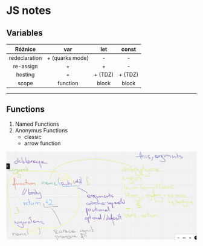 # JS notes

## Variables

Różnice | var |   let   | const
:---: | :---: |:-------:| :---:| 
redeclaration | + (quarks mode) |    -    | -
re-assign | + |    +    | - 
hosting | + | + (TDZ) | + (TDZ)
scope | function |  block  | block

---
## Functions
1. Named Functions
2. Anonymus Functions
   - classic
   - arrow function 

![functions.png](functions.png)
